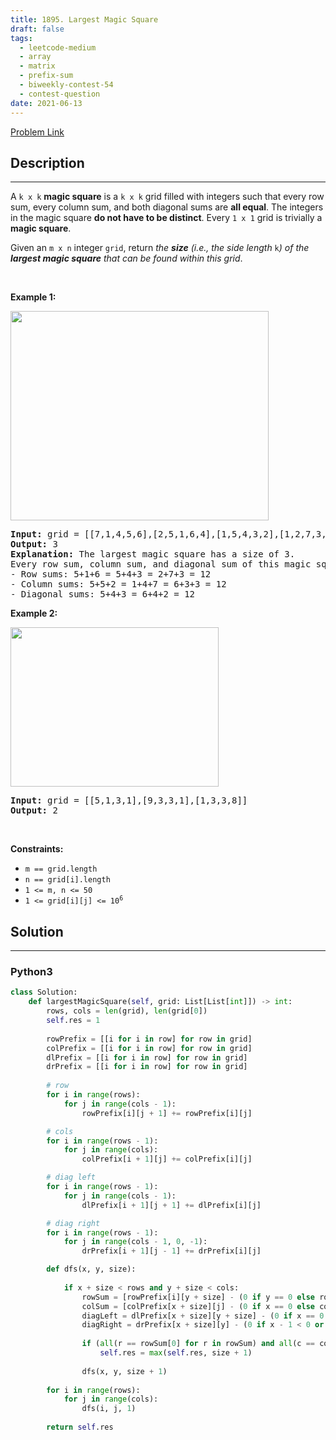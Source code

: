 ```yaml
---
title: 1895. Largest Magic Square
draft: false
tags: 
  - leetcode-medium
  - array
  - matrix
  - prefix-sum
  - biweekly-contest-54
  - contest-question
date: 2021-06-13
---
```


[Problem Link](https://leetcode.com/problems/largest-magic-square/)

## Description

---
<p>A <code>k x k</code> <strong>magic square</strong> is a <code>k x k</code> grid filled with integers such that every row sum, every column sum, and both diagonal sums are <strong>all equal</strong>. The integers in the magic square <strong>do not have to be distinct</strong>. Every <code>1 x 1</code> grid is trivially a <strong>magic square</strong>.</p>

<p>Given an <code>m x n</code> integer <code>grid</code>, return <em>the <strong>size</strong> (i.e., the side length </em><code>k</code><em>) of the <strong>largest magic square</strong> that can be found within this grid</em>.</p>

<p>&nbsp;</p>
<p><strong class="example">Example 1:</strong></p>
<img alt="" src="https://assets.leetcode.com/uploads/2021/05/29/magicsquare-grid.jpg" style="width: 413px; height: 335px;" />
<pre>
<strong>Input:</strong> grid = [[7,1,4,5,6],[2,5,1,6,4],[1,5,4,3,2],[1,2,7,3,4]]
<strong>Output:</strong> 3
<strong>Explanation:</strong> The largest magic square has a size of 3.
Every row sum, column sum, and diagonal sum of this magic square is equal to 12.
- Row sums: 5+1+6 = 5+4+3 = 2+7+3 = 12
- Column sums: 5+5+2 = 1+4+7 = 6+3+3 = 12
- Diagonal sums: 5+4+3 = 6+4+2 = 12
</pre>

<p><strong class="example">Example 2:</strong></p>
<img alt="" src="https://assets.leetcode.com/uploads/2021/05/29/magicsquare2-grid.jpg" style="width: 333px; height: 255px;" />
<pre>
<strong>Input:</strong> grid = [[5,1,3,1],[9,3,3,1],[1,3,3,8]]
<strong>Output:</strong> 2
</pre>

<p>&nbsp;</p>
<p><strong>Constraints:</strong></p>

<ul>
	<li><code>m == grid.length</code></li>
	<li><code>n == grid[i].length</code></li>
	<li><code>1 &lt;= m, n &lt;= 50</code></li>
	<li><code>1 &lt;= grid[i][j] &lt;= 10<sup>6</sup></code></li>
</ul>


## Solution

---
### Python3
``` py title='largest-magic-square'
class Solution:
    def largestMagicSquare(self, grid: List[List[int]]) -> int:
        rows, cols = len(grid), len(grid[0])
        self.res = 1
        
        rowPrefix = [[i for i in row] for row in grid]
        colPrefix = [[i for i in row] for row in grid]
        dlPrefix = [[i for i in row] for row in grid]
        drPrefix = [[i for i in row] for row in grid]
        
        # row
        for i in range(rows):
            for j in range(cols - 1):
                rowPrefix[i][j + 1] += rowPrefix[i][j]

        # cols
        for i in range(rows - 1):
            for j in range(cols):
                colPrefix[i + 1][j] += colPrefix[i][j]

        # diag left
        for i in range(rows - 1):
            for j in range(cols - 1):
                dlPrefix[i + 1][j + 1] += dlPrefix[i][j]

        # diag right
        for i in range(rows - 1):
            for j in range(cols - 1, 0, -1):
                drPrefix[i + 1][j - 1] += drPrefix[i][j]

        def dfs(x, y, size):
            
            if x + size < rows and y + size < cols:
                rowSum = [rowPrefix[i][y + size] - (0 if y == 0 else rowPrefix[i][y - 1]) for i in range(x, x + size + 1)]
                colSum = [colPrefix[x + size][j] - (0 if x == 0 else colPrefix[x - 1][j]) for j in range(y, y + size + 1)]
                diagLeft = dlPrefix[x + size][y + size] - (0 if x == 0 or y == 0 else dlPrefix[x - 1][y - 1])
                diagRight = drPrefix[x + size][y] - (0 if x - 1 < 0 or y + size + 1 >= cols else drPrefix[x - 1][y + size + 1])
                
                if (all(r == rowSum[0] for r in rowSum) and all(c == colSum[0] for c in colSum) and rowSum[0] == colSum[0] == diagLeft == diagRight):
                    self.res = max(self.res, size + 1)
                    
                dfs(x, y, size + 1)
            
        for i in range(rows):
            for j in range(cols):
                dfs(i, j, 1)
        
        return self.res
```

